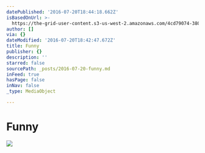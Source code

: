 ```yaml
---
datePublished: '2016-07-20T18:44:18.662Z'
isBasedOnUrl: >-
  https://the-grid-user-content.s3-us-west-2.amazonaws.com/4cd79074-3802-41ad-a975-fe9edb47dd69.jpg
author: []
via: {}
dateModified: '2016-07-20T18:42:47.672Z'
title: Funny
publisher: {}
description: ''
starred: false
sourcePath: _posts/2016-07-20-funny.md
inFeed: true
hasPage: false
inNav: false
_type: MediaObject

---
```

# Funny
![](https://the-grid-user-content.s3-us-west-2.amazonaws.com/4cd79074-3802-41ad-a975-fe9edb47dd69.jpg)